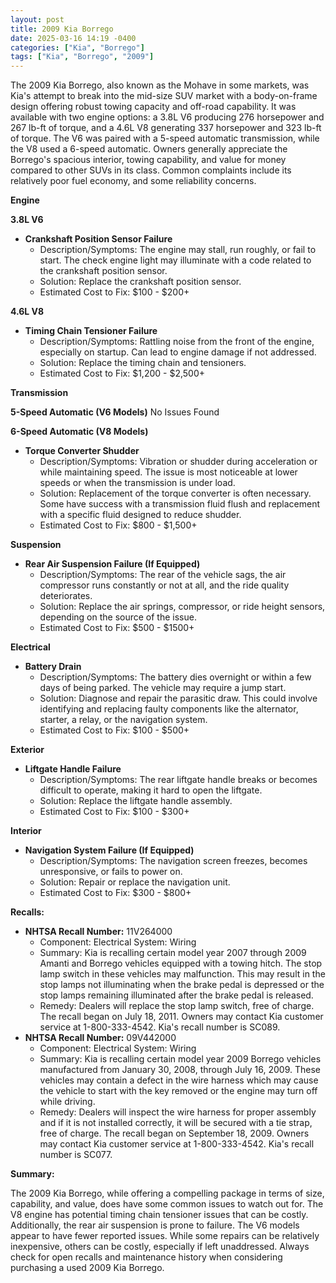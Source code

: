 ```yaml
---
layout: post
title: 2009 Kia Borrego
date: 2025-03-16 14:19 -0400
categories: ["Kia", "Borrego"]
tags: ["Kia", "Borrego", "2009"]
---
```

The 2009 Kia Borrego, also known as the Mohave in some markets, was Kia's attempt to break into the mid-size SUV market with a body-on-frame design offering robust towing capacity and off-road capability. It was available with two engine options: a 3.8L V6 producing 276 horsepower and 267 lb-ft of torque, and a 4.6L V8 generating 337 horsepower and 323 lb-ft of torque. The V6 was paired with a 5-speed automatic transmission, while the V8 used a 6-speed automatic. Owners generally appreciate the Borrego's spacious interior, towing capability, and value for money compared to other SUVs in its class. Common complaints include its relatively poor fuel economy, and some reliability concerns.

**Engine**

**3.8L V6**

*   **Crankshaft Position Sensor Failure**
    *   Description/Symptoms: The engine may stall, run roughly, or fail to start. The check engine light may illuminate with a code related to the crankshaft position sensor.
    *   Solution: Replace the crankshaft position sensor.
    *   Estimated Cost to Fix: $100 - $200+

**4.6L V8**

* **Timing Chain Tensioner Failure**
    * Description/Symptoms: Rattling noise from the front of the engine, especially on startup. Can lead to engine damage if not addressed.
    * Solution: Replace the timing chain and tensioners.
    * Estimated Cost to Fix: $1,200 - $2,500+

**Transmission**

**5-Speed Automatic (V6 Models)**
No Issues Found

**6-Speed Automatic (V8 Models)**

* **Torque Converter Shudder**
    * Description/Symptoms: Vibration or shudder during acceleration or while maintaining speed. The issue is most noticeable at lower speeds or when the transmission is under load.
    * Solution: Replacement of the torque converter is often necessary. Some have success with a transmission fluid flush and replacement with a specific fluid designed to reduce shudder.
    * Estimated Cost to Fix: $800 - $1,500+

**Suspension**

*   **Rear Air Suspension Failure (If Equipped)**
    *   Description/Symptoms: The rear of the vehicle sags, the air compressor runs constantly or not at all, and the ride quality deteriorates.
    *   Solution: Replace the air springs, compressor, or ride height sensors, depending on the source of the issue.
    *   Estimated Cost to Fix: $500 - $1500+

**Electrical**

* **Battery Drain**
    * Description/Symptoms: The battery dies overnight or within a few days of being parked. The vehicle may require a jump start.
    * Solution: Diagnose and repair the parasitic draw. This could involve identifying and replacing faulty components like the alternator, starter, a relay, or the navigation system.
    * Estimated Cost to Fix: $100 - $500+

**Exterior**

* **Liftgate Handle Failure**
    * Description/Symptoms: The rear liftgate handle breaks or becomes difficult to operate, making it hard to open the liftgate.
    * Solution: Replace the liftgate handle assembly.
    * Estimated Cost to Fix: $100 - $300+

**Interior**

*   **Navigation System Failure (If Equipped)**
    *   Description/Symptoms: The navigation screen freezes, becomes unresponsive, or fails to power on.
    *   Solution: Repair or replace the navigation unit.
    *   Estimated Cost to Fix: $300 - $800+

**Recalls:**

*   **NHTSA Recall Number:** 11V264000
    *   Component: Electrical System: Wiring
    *   Summary: Kia is recalling certain model year 2007 through 2009 Amanti and Borrego vehicles equipped with a towing hitch. The stop lamp switch in these vehicles may malfunction. This may result in the stop lamps not illuminating when the brake pedal is depressed or the stop lamps remaining illuminated after the brake pedal is released.
    *   Remedy: Dealers will replace the stop lamp switch, free of charge. The recall began on July 18, 2011. Owners may contact Kia customer service at 1-800-333-4542. Kia's recall number is SC089.
*   **NHTSA Recall Number:** 09V442000
    *   Component: Electrical System: Wiring
    *   Summary: Kia is recalling certain model year 2009 Borrego vehicles manufactured from January 30, 2008, through July 16, 2009. These vehicles may contain a defect in the wire harness which may cause the vehicle to start with the key removed or the engine may turn off while driving.
    *   Remedy: Dealers will inspect the wire harness for proper assembly and if it is not installed correctly, it will be secured with a tie strap, free of charge. The recall began on September 18, 2009. Owners may contact Kia customer service at 1-800-333-4542. Kia's recall number is SC077.

**Summary:**

The 2009 Kia Borrego, while offering a compelling package in terms of size, capability, and value, does have some common issues to watch out for. The V8 engine has potential timing chain tensioner issues that can be costly. Additionally, the rear air suspension is prone to failure. The V6 models appear to have fewer reported issues. While some repairs can be relatively inexpensive, others can be costly, especially if left unaddressed. Always check for open recalls and maintenance history when considering purchasing a used 2009 Kia Borrego.

